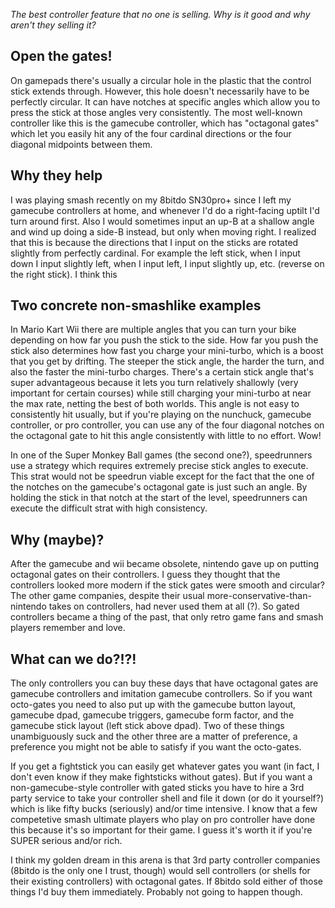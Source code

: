 *The best controller feature that no one is selling. Why is it good and why aren't they selling it?*

## Open the gates!

On gamepads there's usually a circular hole in the plastic that the control stick extends through. However, this hole doesn't necessarily have to be perfectly circular. It can have notches at specific angles which allow you to press the stick at those angles very consistently. The most well-known controller like this is the gamecube controller, which has "octagonal gates" which let you easily hit any of the four cardinal directions or the four diagonal midpoints between them.

## Why they help

I was playing smash recently on my 8bitdo SN30pro+ since I left my gamecube controllers at home, and whenever I'd do a right-facing uptilt I'd turn around first. Also I would sometimes input an up-B at a shallow angle and wind up doing a side-B instead, but only when moving right. I realized that this is because the directions that I input on the sticks are rotated slightly from perfectly cardinal. For example the left stick, when I input down I input slightly left, when I input left, I input slightly up, etc. (reverse on the right stick). I think this

## Two concrete non-smashlike examples

In Mario Kart Wii there are multiple angles that you can turn your bike depending on how far you push the stick to the side. How far you push the stick also determines how fast you charge your mini-turbo, which is a boost that you get by drifting. The steeper the stick angle, the harder the turn, and also the faster the mini-turbo charges. There's a certain stick angle that's super advantageous because it lets you turn relatively shallowly (very important for certain courses) while still charging your mini-turbo at near the max rate, netting the best of both worlds. This angle is not easy to consistently hit usually, but if you're playing on the nunchuck, gamecube controller, or pro controller, you can use any of the four diagonal notches on the octagonal gate to hit this angle consistently with little to no effort. Wow!

In one of the Super Monkey Ball games (the second one?), speedrunners use a strategy which requires extremely precise stick angles to execute. This strat would not be speedrun viable except for the fact that the one of the notches on the gamecube's octagonal gate is just such an angle. By holding the stick in that notch at the start of the level, speedrunners can execute the difficult strat with high consistency.

## Why (maybe)?

After the gamecube and wii became obsolete, nintendo gave up on putting octagonal gates on their controllers. I guess they thought that the controllers looked more modern if the stick gates were smooth and circular? The other game companies, despite their usual more-conservative-than-nintendo takes on controllers, had never used them at all (?). So gated controllers became a thing of the past, that only retro game fans and smash players remember and love.

## What can we do?!?!

The only controllers you can buy these days that have octagonal gates are gamecube controllers and imitation gamecube controllers. So if you want octo-gates you need to also put up with the gamecube button layout, gamecube dpad, gamecube triggers, gamecube form factor, and the gamecube stick layout (left stick above dpad). Two of these things unambiguously suck and the other three are a matter of preference, a preference you might not be able to satisfy if you want the octo-gates.

If you get a fightstick you can easily get whatever gates you want (in fact, I don't even know if they make fightsticks without gates). But if you want a non-gamecube-style controller with gated sticks you have to hire a 3rd party service to take your controller shell and file it down (or do it yourself?) which is like fifty bucks (seriously) and/or time intensive. I know that a few competetive smash ultimate players who play on pro controller have done this because it's so important for their game. I guess it's worth it if you're SUPER serious and/or rich.

I think my golden dream in this arena is that 3rd party controller companies (8bitdo is the only one I trust, though) would sell controllers (or shells for their existing controllers) with octagonal gates. If 8bitdo sold either of those things I'd buy them immediately. Probably not going to happen though.
